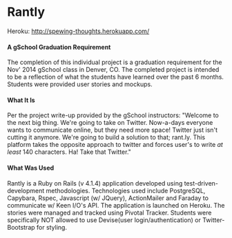 # Rantly


Heroku:  http://spewing-thoughts.herokuapp.com/

#### A gSchool Graduation Requirement
The completion of this individual project is a graduation requirement for the Nov' 2014 gSchool class in Denver, CO.  The completed project is intended to be a reflection of what the students have learned over the past 6 months.  Students were provided user stories and mockups.

#### What It Is
Per the project write-up provided by the gSchool instructors:  "Welcome to the next big thing. We're going to take on Twitter.
Now-a-days everyone wants to communicate online, but they need more space! Twitter just isn't cutting it anymore. We're going to build a solution to that; rant.ly. This platform takes the opposite approach to twitter and forces user's to write *at least* 140 characters. Ha! Take that Twitter."

#### What Was Used
Rantly is a Ruby on Rails (v 4.1.4) application developed using test-driven-development methodologies.  Technologies used include PostgreSQL, Capybara, Rspec, Javascript (w/ JQuery), ActionMailer and Faraday to communicate w/ Keen I/O's API.  The application is launched on Heroku.  The stories were managed and tracked using Pivotal Tracker.  Students were specifically NOT allowed to use Devise(user login/authentication) or Twitter-Bootstrap for styling.


